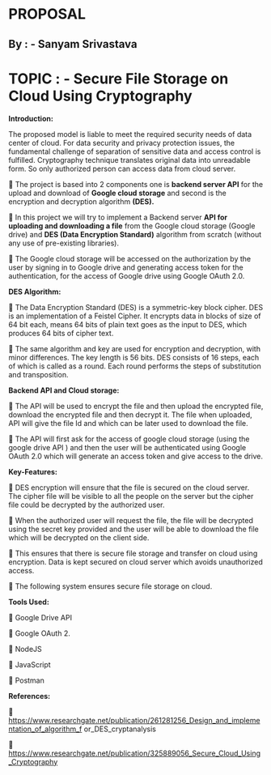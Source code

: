 # PROPOSAL

## By : - Sanyam Srivastava 



# TOPIC : - Secure File Storage on Cloud Using Cryptography

**Introduction:**

The proposed model is liable to meet the required security needs of data center of cloud. For data
security and privacy protection issues, the fundamental challenge of separation of sensitive data and
access control is fulfilled. Cryptography technique translates original data into unreadable form. So
only authorized person can access data from cloud server.

 The project is based into 2 components one is **backend server API** for the upload and download of
**Google cloud storage** and second is the encryption and decryption algorithm **(DES).**

 In this project we will try to implement a Backend server **API for uploading and downloading a
file** from the Google cloud storage (Google drive) and **DES (Data Encryption Standard)**
algorithm from scratch (without any use of pre-existing libraries).

 The Google cloud storage will be accessed on the authorization by the user by signing in to Google
drive and generating access token for the authentication, for the access of Google drive using
Google OAuth 2.0.

**DES Algorithm:**

 The Data Encryption Standard (DES) is a symmetric-key block cipher. DES is an implementation
of a Feistel Cipher. It encrypts data in blocks of size of 64 bit each, means 64 bits of plain text goes
as the input to DES, which produces 64 bits of cipher text.

 The same algorithm and key are used for encryption and decryption, with minor differences. The
key length is 56 bits. DES consists of 16 steps, each of which is called as a round. Each round
performs the steps of substitution and transposition.

**Backend API and Cloud storage:**

 The API will be used to encrypt the file and then upload the encrypted file, download the encrypted
file and then decrypt it. The file when uploaded, API will give the file Id and which can be later
used to download the file.

 The API will first ask for the access of google cloud storage (using the google drive API ) and then
the user will be authenticated using Google OAuth 2.0 which will generate an access token and
give access to the drive.


**Key-Features:**

 DES encryption will ensure that the file is secured on the cloud server. The cipher file will be
visible to all the people on the server but the cipher file could be decrypted by the authorized user.

 When the authorized user will request the file, the file will be decrypted using the secret key
provided and the user will be able to download the file which will be decrypted on the client side.

 This ensures that there is secure file storage and transfer on cloud using encryption. Data is kept
secured on cloud server which avoids unauthorized access.

 The following system ensures secure file storage on cloud.

**Tools Used:**

 Google Drive API

 Google OAuth 2.

 NodeJS

 JavaScript

 Postman

**References:**

 https://www.researchgate.net/publication/261281256_Design_and_implementation_of_algorithm_f
or_DES_cryptanalysis

 https://www.researchgate.net/publication/325889056_Secure_Cloud_Using_Cryptography


